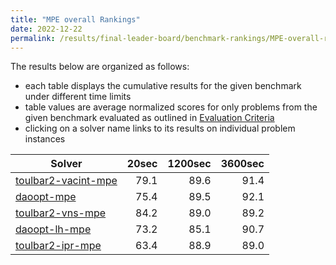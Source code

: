 ```yaml
---
title: "MPE overall Rankings"
date: 2022-12-22
permalink: /results/final-leader-board/benchmark-rankings/MPE-overall-rankings
---
```




The results below are organized as follows:
- each table displays the cumulative results for the given benchmark under different time limits
- table values are average normalized scores for only problems from the given benchmark evaluated as outlined in [Evaluation Criteria](https://uaicompetition.github.io/uci-2022/results/evaluation-criteria/)
- clicking on a solver name links to its results on individual problem instances


|                                Solver                                 | 20sec | 1200sec | 3600sec |
| --------------------------------------------------------------------- | ----: | ------: | ------: |
| [toulbar2-vacint-mpe](../solver-scores/toulbar2-vacint-mpe-scores.md) |  79.1 |    89.6 |    91.4 |
| [daoopt-mpe](../solver-scores/daoopt-mpe-scores.md)                   |  75.4 |    89.5 |    92.1 |
| [toulbar2-vns-mpe](../solver-scores/toulbar2-vns-mpe-scores.md)       |  84.2 |    89.0 |    89.2 |
| [daoopt-lh-mpe](../solver-scores/daoopt-lh-mpe-scores.md)             |  73.2 |    85.1 |    90.7 |
| [toulbar2-ipr-mpe](../solver-scores/toulbar2-ipr-mpe-scores.md)       |  63.4 |    88.9 |    89.0 |

